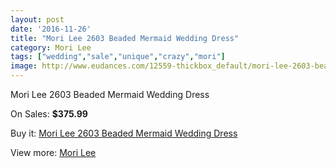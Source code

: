 ```yaml
---
layout: post
date: '2016-11-26'
title: "Mori Lee 2603 Beaded Mermaid Wedding Dress"
category: Mori Lee
tags: ["wedding","sale","unique","crazy","mori"]
image: http://www.eudances.com/12559-thickbox_default/mori-lee-2603-beaded-mermaid-wedding-dress.jpg
---
```

Mori Lee 2603 Beaded Mermaid Wedding Dress

On Sales: **$375.99**
<a href="https://www.eudances.com/en/mori-lee/3874-mori-lee-2603-beaded-mermaid-wedding-dress.html"><amp-img layout="responsive" width="600" height="600" src="//www.eudances.com/12559-thickbox_default/mori-lee-2603-beaded-mermaid-wedding-dress.jpg" alt="Mori Lee 2603 Beaded Mermaid Wedding Dress 0" /></a>
<a href="https://www.eudances.com/en/mori-lee/3874-mori-lee-2603-beaded-mermaid-wedding-dress.html"><amp-img layout="responsive" width="600" height="600" src="//www.eudances.com/12565-thickbox_default/mori-lee-2603-beaded-mermaid-wedding-dress.jpg" alt="Mori Lee 2603 Beaded Mermaid Wedding Dress 1" /></a>
<a href="https://www.eudances.com/en/mori-lee/3874-mori-lee-2603-beaded-mermaid-wedding-dress.html"><amp-img layout="responsive" width="600" height="600" src="//www.eudances.com/12564-thickbox_default/mori-lee-2603-beaded-mermaid-wedding-dress.jpg" alt="Mori Lee 2603 Beaded Mermaid Wedding Dress 2" /></a>
<a href="https://www.eudances.com/en/mori-lee/3874-mori-lee-2603-beaded-mermaid-wedding-dress.html"><amp-img layout="responsive" width="600" height="600" src="//www.eudances.com/12563-thickbox_default/mori-lee-2603-beaded-mermaid-wedding-dress.jpg" alt="Mori Lee 2603 Beaded Mermaid Wedding Dress 3" /></a>
<a href="https://www.eudances.com/en/mori-lee/3874-mori-lee-2603-beaded-mermaid-wedding-dress.html"><amp-img layout="responsive" width="600" height="600" src="//www.eudances.com/12562-thickbox_default/mori-lee-2603-beaded-mermaid-wedding-dress.jpg" alt="Mori Lee 2603 Beaded Mermaid Wedding Dress 4" /></a>
<a href="https://www.eudances.com/en/mori-lee/3874-mori-lee-2603-beaded-mermaid-wedding-dress.html"><amp-img layout="responsive" width="600" height="600" src="//www.eudances.com/12561-thickbox_default/mori-lee-2603-beaded-mermaid-wedding-dress.jpg" alt="Mori Lee 2603 Beaded Mermaid Wedding Dress 5" /></a>
<a href="https://www.eudances.com/en/mori-lee/3874-mori-lee-2603-beaded-mermaid-wedding-dress.html"><amp-img layout="responsive" width="600" height="600" src="//www.eudances.com/12560-thickbox_default/mori-lee-2603-beaded-mermaid-wedding-dress.jpg" alt="Mori Lee 2603 Beaded Mermaid Wedding Dress 6" /></a>

Buy it: [Mori Lee 2603 Beaded Mermaid Wedding Dress](https://www.eudances.com/en/mori-lee/3874-mori-lee-2603-beaded-mermaid-wedding-dress.html "Mori Lee 2603 Beaded Mermaid Wedding Dress")

View more: [Mori Lee](https://www.eudances.com/en/9-mori-lee "Mori Lee")